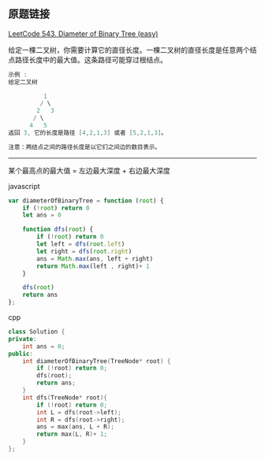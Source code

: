 ## 原题链接

[LeetCode 543. Diameter of Binary Tree (easy)](https://leetcode-cn.com/problems/diameter-of-binary-tree/)

给定一棵二叉树，你需要计算它的直径长度。一棵二叉树的直径长度是任意两个结点路径长度中的最大值。这条路径可能穿过根结点。

```cpp
示例 :
给定二叉树

          1
         / \
        2   3
       / \
      4   5
返回 3, 它的长度是路径 [4,2,1,3] 或者 [5,2,1,3]。

注意：两结点之间的路径长度是以它们之间边的数目表示。
```

---

某个最高点的最大值 = 左边最大深度 + 右边最大深度

javascript

```javascript
var diameterOfBinaryTree = function (root) {
    if (!root) return 0
    let ans = 0

    function dfs(root) {
        if (!root) return 0
        let left = dfs(root.left)
        let right = dfs(root.right)
        ans = Math.max(ans, left + right)
        return Math.max(left , right)+ 1
    }

    dfs(root)
    return ans
};
```

cpp

```cpp
class Solution {
private:
    int ans = 0;
public:
    int diameterOfBinaryTree(TreeNode* root) {
        if (!root) return 0;
        dfs(root);
        return ans;
    }
    int dfs(TreeNode* root){
        if (!root) return 0;
        int L = dfs(root->left);
        int R = dfs(root->right);
        ans = max(ans, L + R);
        return max(L, R)+ 1;
    }
};
```
